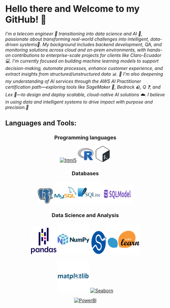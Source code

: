 # Hello there and Welcome to my GitHub! 👋

<em> I'm a telecom engineer 📡 transitioning into data science and AI 🤖, passionate about transforming real-world challenges into intelligent, data-driven systems🧮. My background includes backend development, QA, and monitoring solutions across cloud and on-prem environments, with hands-on contributions to enterprise-scale projects for clients like Claro-Ecuador 💻. I'm currently focused on building machine learning models to support decision-making, automate processes, enhance customer experience, and extract insights from structured/unstructured data 📊. 
📖 I'm also deepening my understanding of AI services through the AWS AI Practitioner certification path—exploring tools like SageMaker 🧠, Bedrock 🪨, Q ❓, and Lex 💬—to design and deploy scalable, cloud-native AI solutions ☁️. I believe in using data and intelligent systems to drive impact with purpose and precision.🌟</em>

<h2 align="left">Languages and Tools:</h2>
<h3 align="center">Programming languages</h3>
<p align="center"> 
<a href="https://www.python.org/" target="_blank" rel="noreferrer"> <img src="https://cdn.jsdelivr.net/gh/devicons/devicon@latest/icons/python/python-original.svg" alt="html5" width="50" height="50"/></a>
<a href="https://www.r-project.org/other-docs.html" target="_blank" rel="noreferrer"> <img src="https://github.com/devicons/devicon/blob/master/icons/r/r-original.svg" alt="R" width="50" height="50"/></a>
<a href="https://www.gnu.org/savannah-checkouts/gnu/bash/manual/bash.html" target="_blank" rel="noreferrer"> <img src="https://github.com/devicons/devicon/blob/master/icons/bash/bash-plain.svg" alt="Bash" width="50" height="50"/></a>
</p>
<h3 align="center">Databases</h3>
<p align="center"> 
<a href="https://www.postgresql.org/" target="_blank" rel="noreferrer"> <img src="https://github.com/devicons/devicon/blob/master/icons/postgresql/postgresql-original.svg" alt="PostgreSQL" width="50" height="50"/></a>
<a href="https://dev.mysql.com/" target="_blank" rel="noreferrer"> <img src="https://github.com/devicons/devicon/blob/master/icons/mysql/mysql-original-wordmark.svg" alt="MySQL" width="70" height="70"/></a>
<a href="https://sqlite.org/" target="_blank" rel="noreferrer"> <img src="https://github.com/devicons/devicon/blob/master/icons/sqlite/sqlite-original-wordmark.svg" alt="SQLite" width="70" height="70"/></a>
<a href="https://sqlmodel.tiangolo.com/" target="_blank" rel="noreferrer"> <img src="https://github.com/fastapi/sqlmodel/blob/main/docs/img/logo-margin/logo-margin-vector.svg" alt="SQLModel" width="100" height="60"/></a>
</p>
<h3 align="center">Data Science and Analysis</h3>
<p align="center">
<a  href="https://pandas.pydata.org/" target="_blank" rel="noreferrer"> <img src="https://github.com/devicons/devicon/blob/master/icons/pandas/pandas-original-wordmark.svg" alt="Pandas" width="80" height="90"/></a>
<a  href="https://numpy.org/" target="_blank" rel="noreferrer"> <img src="https://github.com/devicons/devicon/blob/master/icons/numpy/numpy-original-wordmark.svg" alt="Numpy" width="100" height="100"/></a>
<a  href="https://scipy.org/" target="_blank" rel="noreferrer"> <img src="https://raw.githubusercontent.com/scipy/scipy/main/doc/source/_static/logo.svg" alt="Scipy" width="50" height="80"/></a>
<a  href="https://scikit-learn.org/stable/index.html" target="_blank" rel="noreferrer"> <img src="https://github.com/devicons/devicon/blob/master/icons/scikitlearn/scikitlearn-original.svg" alt="Scikit-Learn" width="100" height="100"/></a>
</p>
<p align="center">
<a  href="https://matplotlib.org/" target="_blank" rel="noreferrer"> <img src="https://github.com/devicons/devicon/blob/master/icons/matplotlib/matplotlib-plain-wordmark.svg" alt="Matplotlib" width="100" height="100"/></a>
<a  href="https://seaborn.pydata.org/" target="_blank" rel="noreferrer"> 
<img src="https://raw.githubusercontent.com/mwaskom/seaborn/master/doc/_static/logo-wide-lightbg.svg" alt="Seaborn" width="100" height="100"/></a>
</p>
<p align="center">
<a  href="https://www.microsoft.com/es-es/power-platform/products/power-bi" target="_blank" rel="noreferrer"> <img src="https://logos-world.net/wp-content/uploads/2022/02/Power-BI-Logo.png" alt="PowerBI" width="80" height="80"/></a>
</p>

